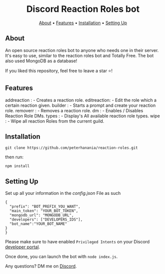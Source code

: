 <h1 align="center">
Discord Reaction Roles bot
  <br>
</h1>


<p align="center">
  <a href="#about">About</a>
  •
  <a href="#features">Features</a>
  •
  <a href="#installation">Installation</a>
  •
  <a href="#setting-up">Setting Up</a>
</p>

## About

An open source reaction roles bot to anyone who needs one in their server. It's easy to use, similar to the reaction roles bot and Totally Free. The bot also used MongoDB as a database!

If you liked this repository, feel free to leave a star ⭐!

## Features

addreaction : - Creates a reaction role.
editreaction: - Edit the role which a certain reaction given.
builder     : - Starts a prompt and create your reaction role.
removerr    : - Removes a reaction role.
dm          : - Enables / Disables Reaction Role DMs.
types       : - Display's All available reaction role types.
wipe        : - Wipe all reaction Roles from the current guild.


## Installation

```
git clone https://github.com/peterhanania/reaction-roles.git
```
then run:
```
npm install
```


## Setting Up

Set up all your information in the *config.json* File as such
```
{
  "prefix": "BOT_PREFIX_YOU_WANT",
  "main_token": "YOUR_BOT_TOKEN",
  "mongodb_url": "MONGODB_URL",
  "developers": ["DEVELOPERS_IDS"],
  "bot_name":"YOUR_BOT_NAME"
}
}
```

 Please make sure to have enabled `Privileged Intents` on your Discord [developer portal](https://discordapp.com/developers/applications/). 

Once done, you can launch the bot with `node index.js`. 

Any questions? DM me on <a href="https://discord.com/users/710465231779790849">Discord</a>.

